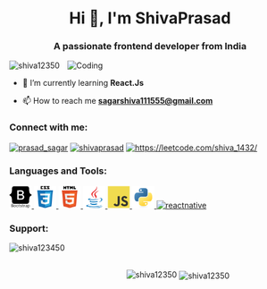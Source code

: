 <h1 align="center">Hi 👋, I'm ShivaPrasad</h1>
<h3 align="center">A passionate frontend developer from India</h3>
<img align="right" alt="Coding" width="400"  src="https://cdn.dribbble.com/users/1162077/screenshots/3848914/programmer.gif"/>


<p align="left"> <img src="https://komarev.com/ghpvc/?username=shiva12350&label=Profile%20views&color=0e75b6&style=flat" alt="shiva12350" /> </p>

- 🌱 I’m currently learning **React.Js**

- 📫 How to reach me **sagarshiva111555@gmail.com**

<h3 align="left">Connect with me:</h3>
<p align="left">
<a href="https://dev.to/prasad_sagar" target="blank"><img align="center" src="https://raw.githubusercontent.com/rahuldkjain/github-profile-readme-generator/master/src/images/icons/Social/devto.svg" alt="prasad_sagar" height="30" width="40" /></a>
<a href="https://linkedin.com/in/shivaprasad" target="blank"><img align="center" src="https://raw.githubusercontent.com/rahuldkjain/github-profile-readme-generator/master/src/images/icons/Social/linked-in-alt.svg" alt="shivaprasad" height="30" width="40" /></a>
<a href="https://www.leetcode.com/https://leetcode.com/shiva_1432/" target="blank"><img align="center" src="https://raw.githubusercontent.com/rahuldkjain/github-profile-readme-generator/master/src/images/icons/Social/leet-code.svg" alt="https://leetcode.com/shiva_1432/" height="30" width="40" /></a>
</p>

<h3 align="left">Languages and Tools:</h3>
<p align="left"> <a href="https://getbootstrap.com" target="_blank" rel="noreferrer"> <img src="https://raw.githubusercontent.com/devicons/devicon/master/icons/bootstrap/bootstrap-plain-wordmark.svg" alt="bootstrap" width="40" height="40"/> </a> <a href="https://www.w3schools.com/css/" target="_blank" rel="noreferrer"> <img src="https://raw.githubusercontent.com/devicons/devicon/master/icons/css3/css3-original-wordmark.svg" alt="css3" width="40" height="40"/> </a> <a href="https://www.w3.org/html/" target="_blank" rel="noreferrer"> <img src="https://raw.githubusercontent.com/devicons/devicon/master/icons/html5/html5-original-wordmark.svg" alt="html5" width="40" height="40"/> </a> <a href="https://www.java.com" target="_blank" rel="noreferrer"> <img src="https://raw.githubusercontent.com/devicons/devicon/master/icons/java/java-original.svg" alt="java" width="40" height="40"/> </a> <a href="https://developer.mozilla.org/en-US/docs/Web/JavaScript" target="_blank" rel="noreferrer"> <img src="https://raw.githubusercontent.com/devicons/devicon/master/icons/javascript/javascript-original.svg" alt="javascript" width="40" height="40"/> </a> <a href="https://www.python.org" target="_blank" rel="noreferrer"> <img src="https://raw.githubusercontent.com/devicons/devicon/master/icons/python/python-original.svg" alt="python" width="40" height="40"/> </a> <a href="https://reactnative.dev/" target="_blank" rel="noreferrer"> <img src="https://reactnative.dev/img/header_logo.svg" alt="reactnative" width="40" height="40"/> </a> </p>

<h3 align="left">Support:</h3>
<p><a href="https://www.buymeacoffee.com/shiva123450"> <img align="left" src="https://cdn.buymeacoffee.com/buttons/v2/default-yellow.png" height="50" width="210" alt="shiva123450" /></a></p><br><br>

<p><img align="left" src="https://github-readme-stats.vercel.app/api/top-langs?username=shiva12350&show_icons=true&locale=en&layout=compact" alt="shiva12350" /></p>

<p>&nbsp;<img align="center" src="https://github-readme-stats.vercel.app/api?username=shiva12350&show_icons=true&locale=en" alt="shiva12350" /></p>


